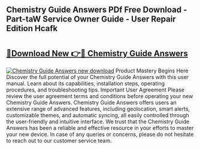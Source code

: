## Chemistry Guide Answers PDf Free Download - Part-taW Service Owner Guide - User Repair Edition Hcafk

# <h2><a href="http://bc76273.oget.top/?id=Chemistry+Guide+Answers">🔗Download New 👉🔴 Chemistry Guide Answers</a></h2>

[![Chemistry Guide Answers new download](https://i.imgur.com/5g1atiW.png)](http://bc76273.oget.top/?id=Chemistry+Guide+Answers)
Product Mastery Begins Here Discover the full potential of your Chemistry Guide Answers with this user manual. Learn about its capabilities, installation steps, operating procedures, and troubleshooting tips. Important User Agreement Please review the user agreement terms and conditions before operating your new Chemistry Guide Answers. Chemistry Guide Answers offers users an extensive range of advanced features, including geolocation, smart alerts, customizable themes, and automatic syncing, all easily controlled through the user-friendly and intuitive interface. We trust that the Chemistry Guide Answers has been a reliable and effective resource in your efforts to master your new device. In case of any queries or concerns, please do not hesitate to reach out to our customer service team.
